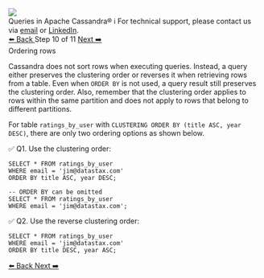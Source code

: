 <!-- TOP -->
<div class="top">
  <img src="https://datastax-academy.github.io/katapod-shared-assets/images/ds-academy-logo.svg" />
  <div class="scenario-title-section">
    <span class="scenario-title">Queries in Apache Cassandra®</span>
    <span class="scenario-subtitle">ℹ️ For technical support, please contact us via <a href="mailto:aleksandr.volochnev@datastax.com">email</a> or <a href="https://dtsx.io/aleks">LinkedIn</a>.</span>
  </div>
</div>

<!-- NAVIGATION -->
<div id="navigation-top" class="navigation-top">
 <a href='command:katapod.loadPage?[{"step":"step9-cassandra"}]'
   class="btn btn-dark navigation-top-left">⬅️ Back
 </a>
<span class="step-count"> Step 10 of 11</span>
 <a href='command:katapod.loadPage?[{"step":"step11-cassandra"}]'
    class="btn btn-dark navigation-top-right">Next ➡️
  </a>
</div>

<!-- CONTENT -->

<div class="step-title">Ordering rows</div>

Cassandra does not sort rows when executing queries. Instead, a query either preserves the clustering order or reverses it
when retrieving rows from a table. Even when `ORDER BY` is not used, a query result still preserves the clustering order.
Also, remember that the clustering order applies to rows within the same partition and does not apply to rows that belong 
to different partitions.

For table `ratings_by_user` with `CLUSTERING ORDER BY (title ASC, year DESC)`, there are only two ordering options as shown below.

✅ Q1. Use the clustering order:
```
SELECT * FROM ratings_by_user
WHERE email = 'jim@datastax.com'
ORDER BY title ASC, year DESC;

-- ORDER BY can be omitted 
SELECT * FROM ratings_by_user
WHERE email = 'jim@datastax.com';
```

✅ Q2. Use the reverse clustering order:
```
SELECT * FROM ratings_by_user
WHERE email = 'jim@datastax.com'
ORDER BY title DESC, year ASC;
```

<!-- NAVIGATION -->
<div id="navigation-top" class="navigation-top">
 <a href='command:katapod.loadPage?[{"step":"step9-astra"}]'
   class="btn btn-dark navigation-top-left">⬅️ Back
 </a>
 <a href='command:katapod.loadPage?[{"step":"step11-astra"}]'
    class="btn btn-dark navigation-top-right">Next ➡️
  </a>
</div>

